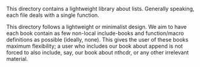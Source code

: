 This directory contains a lightweight library about lists.  Generally
speaking, each file deals with a single function.

This directory follows a lightweight or minimalist design.  We aim to
have each book contain as few non-local include-books and
function/macro definitions as possible (ideally, none).  This gives
the user of these books maximum flexibility; a user who includes our
book about append is not forced to also include, say, our book about
nthcdr, or any other irrelevant material.
